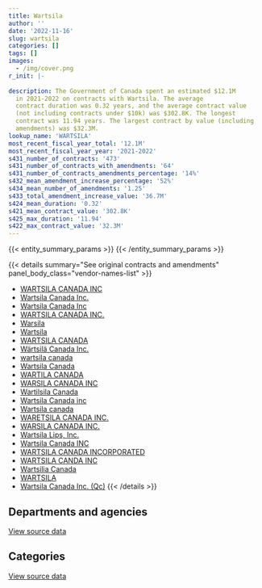 ```yaml
---
title: Wartsila
author: ''
date: '2022-11-16'
slug: wartsila
categories: []
tags: []
images:
  - /img/cover.png
r_init: |-
  
description: The Government of Canada spent an estimated $12.1M
  in 2021-2022 on contracts with Wartsila. The average
  contract duration was 0.32 years, and the average contract value
  (not including contracts under $10k) was $302.8K. The longest
  contract was 11.94 years. The largest contract by value (including
  amendments) was $32.3M.
lookup_name: 'WARTSILA'
most_recent_fiscal_year_total: '12.1M'
most_recent_fiscal_year_year: '2021-2022'
s431_number_of_contracts: '473'
s431_number_of_contracts_with_amendments: '64'
s431_number_of_contracts_amendments_percentage: '14%'
s432_mean_amendment_increase_percentage: '52%'
s434_mean_number_of_amendments: '1.25'
s433_total_amendment_increase_value: '36.7M'
s424_mean_duration: '0.32'
s421_mean_contract_value: '302.8K'
s425_max_duration: '11.94'
s422_max_contract_value: '32.3M'
---
```


<script src="/rmarkdown-libs/htmlwidgets/htmlwidgets.js"></script>
<link href="/rmarkdown-libs/datatables-css/datatables-crosstalk.css" rel="stylesheet" />
<script src="/rmarkdown-libs/datatables-binding/datatables.js"></script>
<script src="/rmarkdown-libs/jquery/jquery-3.6.0.min.js"></script>
<link href="/rmarkdown-libs/dt-core-bootstrap/css/dataTables.bootstrap.min.css" rel="stylesheet" />
<link href="/rmarkdown-libs/dt-core-bootstrap/css/dataTables.bootstrap.extra.css" rel="stylesheet" />
<script src="/rmarkdown-libs/dt-core-bootstrap/js/jquery.dataTables.min.js"></script>
<script src="/rmarkdown-libs/dt-core-bootstrap/js/dataTables.bootstrap.min.js"></script>
<link href="/rmarkdown-libs/crosstalk/css/crosstalk.min.css" rel="stylesheet" />
<script src="/rmarkdown-libs/crosstalk/js/crosstalk.min.js"></script>
<script src="/rmarkdown-libs/htmlwidgets/htmlwidgets.js"></script>
<link href="/rmarkdown-libs/datatables-css/datatables-crosstalk.css" rel="stylesheet" />
<script src="/rmarkdown-libs/datatables-binding/datatables.js"></script>
<script src="/rmarkdown-libs/jquery/jquery-3.6.0.min.js"></script>
<link href="/rmarkdown-libs/dt-core-bootstrap/css/dataTables.bootstrap.min.css" rel="stylesheet" />
<link href="/rmarkdown-libs/dt-core-bootstrap/css/dataTables.bootstrap.extra.css" rel="stylesheet" />
<script src="/rmarkdown-libs/dt-core-bootstrap/js/jquery.dataTables.min.js"></script>
<script src="/rmarkdown-libs/dt-core-bootstrap/js/dataTables.bootstrap.min.js"></script>
<link href="/rmarkdown-libs/crosstalk/css/crosstalk.min.css" rel="stylesheet" />
<script src="/rmarkdown-libs/crosstalk/js/crosstalk.min.js"></script>

{{< entity_summary_params >}}
{{< /entity_summary_params >}}

{{< details summary="See original contracts and amendments" panel_body_class="vendor-names-list" >}}
- [WARTSILA CANADA INC](https://search.open.canada.ca/en/ct/?sort=contract_value_f%20desc&page=1&search_text=%22WARTSILA%20CANADA%20INC%22)
- [Wartsila Canada Inc.](https://search.open.canada.ca/en/ct/?sort=contract_value_f%20desc&page=1&search_text=%22Wartsila%20Canada%20Inc.%22)
- [Wartsila Canada Inc](https://search.open.canada.ca/en/ct/?sort=contract_value_f%20desc&page=1&search_text=%22Wartsila%20Canada%20Inc%22)
- [WARTSILA CANADA INC.](https://search.open.canada.ca/en/ct/?sort=contract_value_f%20desc&page=1&search_text=%22WARTSILA%20CANADA%20INC.%22)
- [Warsila](https://search.open.canada.ca/en/ct/?sort=contract_value_f%20desc&page=1&search_text=%22Warsila%22)
- [Wartsila](https://search.open.canada.ca/en/ct/?sort=contract_value_f%20desc&page=1&search_text=%22Wartsila%22)
- [WARTSILA CANADA](https://search.open.canada.ca/en/ct/?sort=contract_value_f%20desc&page=1&search_text=%22WARTSILA%20CANADA%22)
- [Wärtsilä Canada Inc.](https://search.open.canada.ca/en/ct/?sort=contract_value_f%20desc&page=1&search_text=%22W%c3%a4rtsil%c3%a4%20Canada%20Inc.%22)
- [wartsila canada](https://search.open.canada.ca/en/ct/?sort=contract_value_f%20desc&page=1&search_text=%22wartsila%20canada%22)
- [Wartsila Canada](https://search.open.canada.ca/en/ct/?sort=contract_value_f%20desc&page=1&search_text=%22Wartsila%20Canada%22)
- [WARTILA CANADA](https://search.open.canada.ca/en/ct/?sort=contract_value_f%20desc&page=1&search_text=%22WARTILA%20CANADA%22)
- [WARSILA CANADA INC](https://search.open.canada.ca/en/ct/?sort=contract_value_f%20desc&page=1&search_text=%22WARSILA%20CANADA%20INC%22)
- [Wartilsila Canada](https://search.open.canada.ca/en/ct/?sort=contract_value_f%20desc&page=1&search_text=%22Wartilsila%20Canada%22)
- [Wartsila Canada inc](https://search.open.canada.ca/en/ct/?sort=contract_value_f%20desc&page=1&search_text=%22Wartsila%20Canada%20inc%22)
- [Wartsila canada](https://search.open.canada.ca/en/ct/?sort=contract_value_f%20desc&page=1&search_text=%22Wartsila%20canada%22)
- [WARETSILA CANADA INC.](https://search.open.canada.ca/en/ct/?sort=contract_value_f%20desc&page=1&search_text=%22WARETSILA%20CANADA%20INC.%22)
- [WARSILA CANADA INC.](https://search.open.canada.ca/en/ct/?sort=contract_value_f%20desc&page=1&search_text=%22WARSILA%20CANADA%20INC.%22)
- [Wartsila Lips, Inc.](https://search.open.canada.ca/en/ct/?sort=contract_value_f%20desc&page=1&search_text=%22Wartsila%20Lips%2c%20Inc.%22)
- [Wartsila Canada INC](https://search.open.canada.ca/en/ct/?sort=contract_value_f%20desc&page=1&search_text=%22Wartsila%20Canada%20INC%22)
- [WARTSILA CANADA INCORPORATED](https://search.open.canada.ca/en/ct/?sort=contract_value_f%20desc&page=1&search_text=%22WARTSILA%20CANADA%20INCORPORATED%22)
- [WARTSILA CANDA INC](https://search.open.canada.ca/en/ct/?sort=contract_value_f%20desc&page=1&search_text=%22WARTSILA%20CANDA%20INC%22)
- [Wartsilia Canada](https://search.open.canada.ca/en/ct/?sort=contract_value_f%20desc&page=1&search_text=%22Wartsilia%20Canada%22)
- [WARTSILA](https://search.open.canada.ca/en/ct/?sort=contract_value_f%20desc&page=1&search_text=%22WARTSILA%22)
- [Wartsila Canada Inc. (Qc)](https://search.open.canada.ca/en/ct/?sort=contract_value_f%20desc&page=1&search_text=%22Wartsila%20Canada%20Inc.%20%28Qc%29%22)
{{< /details >}}

## Departments and agencies

<div id="htmlwidget-1" style="width:100%;height:auto;" class="datatables html-widget"></div>
<script type="application/json" data-for="htmlwidget-1">{"x":{"style":"bootstrap","filter":"none","vertical":false,"data":[["<a href=\"/departments/dfo-mpo/\">Fisheries and Oceans Canada<\/a>","<a href=\"/departments/dnd-mdn/\">National Defence<\/a>","<a href=\"/departments/tc/\">Transport Canada<\/a>"],[15724426.47,5057475.86,256959.87],[22869710.55,5268520.87,84117.1],[22562966.02,4930073.83,71427.3],[7677620.6,4175559.94,263587.73]],"container":"<table class=\"table table-striped table-hover row-border order-column display\">\n  <thead>\n    <tr>\n      <th>Department<\/th>\n      <th>2018-2019<\/th>\n      <th>2019-2020<\/th>\n      <th>2020-2021<\/th>\n      <th>2021-2022<\/th>\n    <\/tr>\n  <\/thead>\n<\/table>","options":{"order":[[4,"desc"]],"pageLength":10,"autoWidth":true,"columnDefs":[{"targets":1,"render":"function(data, type, row, meta) {\n    return type !== 'display' ? data : DTWidget.formatCurrency(data, \"$\", 2, 3, \",\", \".\", true, null);\n  }"},{"targets":2,"render":"function(data, type, row, meta) {\n    return type !== 'display' ? data : DTWidget.formatCurrency(data, \"$\", 2, 3, \",\", \".\", true, null);\n  }"},{"targets":3,"render":"function(data, type, row, meta) {\n    return type !== 'display' ? data : DTWidget.formatCurrency(data, \"$\", 2, 3, \",\", \".\", true, null);\n  }"},{"targets":4,"render":"function(data, type, row, meta) {\n    return type !== 'display' ? data : DTWidget.formatCurrency(data, \"$\", 2, 3, \",\", \".\", true, null);\n  }"},{"width":"16%","targets":[1,2,3,4]},{"className":"dt-right","targets":[1,2,3,4]}],"orderClasses":false}},"evals":["options.columnDefs.0.render","options.columnDefs.1.render","options.columnDefs.2.render","options.columnDefs.3.render"],"jsHooks":[]}</script>
<p class="text-right">
<a href="https://github.com/GoC-Spending/contracts-data/tree/main/data/out/vendors/wartsila/summary_by_fiscal_year_by_department.csv" class="source-data-link btn btn-link">View source data</a>
</p>

## Categories

<div id="htmlwidget-2" style="width:100%;height:auto;" class="datatables html-widget"></div>
<script type="application/json" data-for="htmlwidget-2">{"x":{"style":"bootstrap","filter":"none","vertical":false,"data":[["<a href=\"/categories/facilities_and_construction/\">Facilities and construction<\/a>","<a href=\"/categories/office_management/\">Office management<\/a>","<a href=\"/categories/defence/\">Defence<\/a>","<a href=\"/categories/professional_services/\">Professional services<\/a>","<a href=\"/categories/information_technology/\">Information technology<\/a>","<a href=\"/categories/transportation_and_logistics/\">Transportation and logistics<\/a>","<a href=\"/categories/industrial_products_and_services/\">Industrial products and services<\/a>","<a href=\"/categories/human_capital/\">Human capital<\/a>"],[11298.45,null,3884585.99,null,106548.33,15809458.11,1161591.42,65379.9],[null,null,3785960.11,null,84117.1,22869710.55,1482560.76,null],[44979.65,null,3775615.96,41823.56,null,22509976.83,1192071.16,null],[null,38854.93,3775615.96,null,null,7875202.11,427095.28,null]],"container":"<table class=\"table table-striped table-hover row-border order-column display\">\n  <thead>\n    <tr>\n      <th>Category<\/th>\n      <th>2018-2019<\/th>\n      <th>2019-2020<\/th>\n      <th>2020-2021<\/th>\n      <th>2021-2022<\/th>\n    <\/tr>\n  <\/thead>\n<\/table>","options":{"order":[[4,"desc"]],"dom":"t","pageLength":30,"autoWidth":true,"columnDefs":[{"targets":1,"render":"function(data, type, row, meta) {\n    return type !== 'display' ? data : DTWidget.formatCurrency(data, \"$\", 2, 3, \",\", \".\", true, null);\n  }"},{"targets":2,"render":"function(data, type, row, meta) {\n    return type !== 'display' ? data : DTWidget.formatCurrency(data, \"$\", 2, 3, \",\", \".\", true, null);\n  }"},{"targets":3,"render":"function(data, type, row, meta) {\n    return type !== 'display' ? data : DTWidget.formatCurrency(data, \"$\", 2, 3, \",\", \".\", true, null);\n  }"},{"targets":4,"render":"function(data, type, row, meta) {\n    return type !== 'display' ? data : DTWidget.formatCurrency(data, \"$\", 2, 3, \",\", \".\", true, null);\n  }"},{"width":"16%","targets":[1,2,3,4]},{"className":"dt-right","targets":[1,2,3,4]}],"orderClasses":false,"lengthMenu":[10,25,30,50,100]}},"evals":["options.columnDefs.0.render","options.columnDefs.1.render","options.columnDefs.2.render","options.columnDefs.3.render"],"jsHooks":[]}</script>
<p class="text-right">
<a href="https://github.com/GoC-Spending/contracts-data/tree/main/data/out/vendors/wartsila/summary_by_fiscal_year_by_category.csv" class="source-data-link btn btn-link">View source data</a>
</p>
